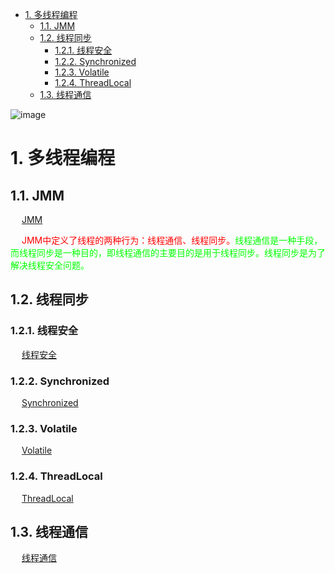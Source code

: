 

<!-- TOC -->

- [1. 多线程编程](#1-多线程编程)
    - [1.1. JMM](#11-jmm)
    - [1.2. 线程同步](#12-线程同步)
        - [1.2.1. 线程安全](#121-线程安全)
        - [1.2.2. Synchronized](#122-synchronized)
        - [1.2.3. Volatile](#123-volatile)
        - [1.2.4. ThreadLocal](#124-threadlocal)
    - [1.3. 线程通信](#13-线程通信)

<!-- /TOC -->

![image](https://gitee.com/wt1814/pic-host/raw/master/images/java/concurrent/multi-27.png)  

# 1. 多线程编程  
## 1.1. JMM  
&emsp; [JMM](/docs/java/concurrent/JMM.md)  

&emsp; <font color = "red">JMM中定义了线程的两种行为：线程通信、线程同步。</font><font color = "lime">线程通信是一种手段，而线程同步是一种目的，即线程通信的主要目的是用于线程同步。线程同步是为了解决线程安全问题。</font>  

## 1.2. 线程同步  

### 1.2.1. 线程安全  
&emsp; [线程安全](/docs/java/concurrent/ThreadSafety.md)
  
### 1.2.2. Synchronized  
&emsp; [Synchronized](/docs/java/concurrent/Synchronized.md)  

### 1.2.3. Volatile  
&emsp; [Volatile](/docs/java/concurrent/Volatile.md)  

### 1.2.4. ThreadLocal  
&emsp; [ThreadLocal](/docs/java/concurrent/ThreadLocal.md)  

## 1.3. 线程通信  
&emsp; [线程通信](/docs/java/concurrent/线程通信.md)   

